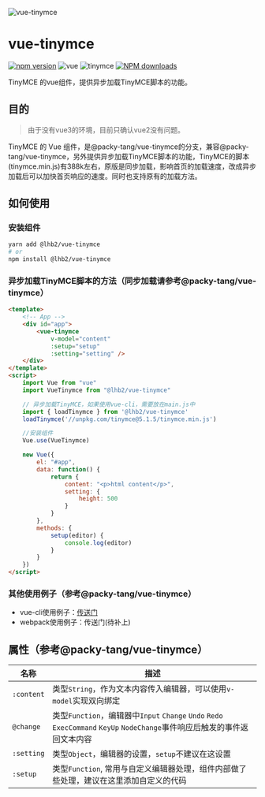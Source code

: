 
![vue-tinymce](assets/vu-tinymce-logo.png)

# vue-tinymce

[![npm version](https://img.shields.io/npm/v/@lhb2/vue-tinymce.svg)](https://www.npmjs.com/package/@lhb2/vue-tinymce)
![vue](https://img.shields.io/npm/dependency-version/@lhb2/vue-tinymce/peer/vue)
![tinymce](https://img.shields.io/npm/dependency-version/@lhb2/vue-tinymce/peer/tinymce)
[![NPM downloads](http://img.shields.io/npm/dm/@lhb2/vue-tinymce.svg)](https://www.npmjs.com/package/@lhb2/vue-tinymce)

TinyMCE 的vue组件，提供异步加载TinyMCE脚本的功能。

## 目的

> 由于没有vue3的环境，目前只确认vue2没有问题。

TinyMCE 的 Vue 组件，是@packy-tang/vue-tinymce的分支，兼容@packy-tang/vue-tinymce，另外提供异步加载TinyMCE脚本的功能，TinyMCE的脚本(tinymce.min.js)有388k左右，原版是同步加载，影响首页的加载速度，改成异步加载后可以加快首页响应的速度。同时也支持原有的加载方法。

## 如何使用

### 安装组件

```sh
yarn add @lhb2/vue-tinymce
# or
npm install @lhb2/vue-tinymce
```

### 异步加载TinyMCE脚本的方法（同步加载请参考@packy-tang/vue-tinymce）

```html
<template>
    <!-- App -->
    <div id="app">
        <vue-tinymce
            v-model="content"
            :setup="setup"
            :setting="setting" />
    </div>
</template>
<script>
    import Vue from "vue"
    import VueTinymce from "@lhb2/vue-tinymce"

    // 异步加载TinyMCE，如果使用vue-cli，需要放在main.js中
    import { loadTinymce } from '@lhb2/vue-tinymce'
    loadTinymce('//unpkg.com/tinymce@5.1.5/tinymce.min.js')

    //安装组件
    Vue.use(VueTinymce)

    new Vue({
        el: "#app",
        data: function() {
            return {
                content: "<p>html content</p>",
                setting: {
                    height: 500
                }
            }
        },
        methods: {
            setup(editor) {
                console.log(editor)
            }
        }
    })
</script>
```

### 其他使用例子（参考@packy-tang/vue-tinymce）

- vue-cli使用例子：[传送门](https://github.com/lpreterite/vue-tinymce-example/tree/master/vue)
- webpack使用例子：传送门(待补上)


## 属性（参考@packy-tang/vue-tinymce）

| 名称       | 描述                                                  |
| ---------- | ----------------------------------------------------- |
| `:content`   | 类型`String`，作为文本内容传入编辑器，可以使用`v-model`实现双向绑定 |
| `@change`   | 类型`Function`，编辑器中`Input` `Change` `Undo` `Redo` `ExecCommand` `KeyUp` `NodeChange`事件响应后触发的事件返回文本内容                  |
| `:setting` | 类型`Object`，编辑器的设置，`setup`不建议在这设置     |
|`:setup`| 类型`Function`, 常用与自定义编辑器处理，组件内部做了些处理，建议在这里添加自定义的代码 |
